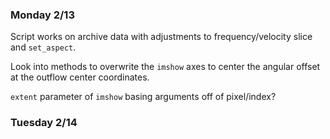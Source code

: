 ### Monday 2/13

Script works on archive data with adjustments to frequency/velocity slice and `set_aspect`.

Look into methods to overwrite the `imshow` axes to center the angular offset at the outflow center coordinates. 

`extent` parameter of `imshow` basing arguments off of pixel/index? 

### Tuesday 2/14 

